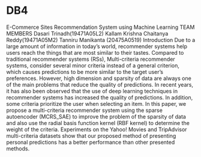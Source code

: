 # DB4
E-Commerce Sites Recommendation System using Machine Learning
TEAM MEMBERS
Dasari Trinadh(19471A05L2)
Kallam Krishna Chaitanya Reddy(19471A05M2)
Tanniru Manikanta (20475A0519)
Introduction
Due to a large amount of information in today’s world, recommender systems help users reach the things that are most similar to their tastes. Compared to traditional recommender systems (RSs), Multi-criteria recommender systems, consider several minor criteria instead of a general criterion, which causes predictions to be more similar to the target user’s preferences. However, high dimension and sparsity of data are always one of the main problems that reduce the quality of predictions. In recent years, it has also been observed that the use of deep learning techniques in recommender systems has increased the quality of predictions. In addition, some criteria prioritize the user when selecting an item. In this paper, we propose a multi-criteria recommender system using the sparse autoencoder (MCRS_SAE) to improve the problem of the sparsity of data and also use the radial basis function kernel (RBF kernel) to determine the weight of the criteria. Experiments on the Yahoo! Movies and TripAdvisor multi-criteria datasets show that our proposed method of presenting personal predictions has a better performance than other presented methods.
